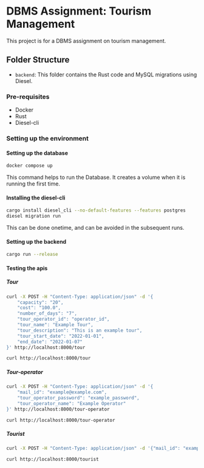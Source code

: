 # DBMS Assignment: Tourism Management

This project is for a DBMS assignment on tourism management.

## Folder Structure

- `backend`: This folder contains the Rust code and MySQL migrations using Diesel.

### Pre-requisites
- Docker
- Rust
- Diesel-cli

### Setting up the environment

#### Setting up the database
```bash
docker compose up
```

This command helps to run the Database. It creates a volume when it is running the first time.

#### Installing the diesel-cli
```bash
cargo install diesel_cli --no-default-features --features postgres
diesel migration run
```
This can be done onetime, and can be avoided in the subsequent runs.

#### Setting up the backend
```bash
cargo run --release
```

#### Testing the apis
##### Tour
```bash
curl -X POST -H "Content-Type: application/json" -d '{
    "capacity": "20",
    "cost": "100.0",
    "number_of_days": "7",
    "tour_operator_id": "operator_id",
    "tour_name": "Example Tour",
    "tour_description": "This is an example tour",
    "tour_start_date": "2022-01-01",
    "end_date": "2022-01-07"
}' http://localhost:8000/tour
```

```bash
curl http://localhost:8000/tour
```

##### Tour-operator
```bash
curl -X POST -H "Content-Type: application/json" -d '{
    "mail_id": "example@example.com",
    "tour_operator_password": "example_password",
    "tour_operator_name": "Example Operator"
}' http://localhost:8000/tour-operator
```

```bash
curl http://localhost:8000/tour-operator
```

##### Tourist
```bash
curl -X POST -H "Content-Type: application/json" -d '{"mail_id": "example3@mail.com", "password": "password123", "name": "John Doe", "flat_number": "123", "street": "Main St", "zip_code": "12345", "city": "Anytown", "state": "CA","country":"India"}' http://localhost:8000/tourist
```

```bash
curl http://localhost:8000/tourist
```



